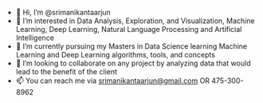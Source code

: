 - 👋 Hi, I’m @srimanikantaarjun
- 👀 I’m interested in Data Analysis, Exploration, and Visualization, Machine Learning, Deep Learning, Natural Language Processing and Artificial Intelligence
- 🌱 I’m currently pursuing my Masters in Data Science learning Machine Learning and Deep Learning algorithms, tools, and concepts
- 💞️ I’m looking to collaborate on any project by analyzing data that would lead to the benefit of the client
- 📫 You can reach me via srimanikantaarjun@gmail.com OR 475-300-8962

<!---
srimanikantaarjun/srimanikantaarjun is a ✨ special ✨ repository because its `README.md` (this file) appears on your GitHub profile.
You can click the Preview link to take a look at your changes.
--->
